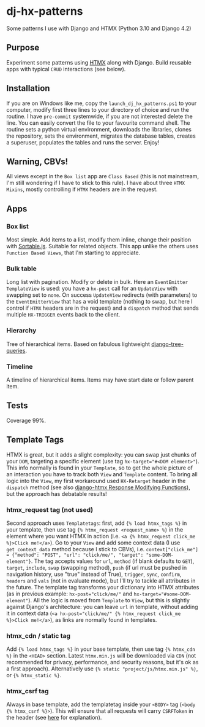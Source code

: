 # dj-hx-patterns
Some patterns I use with Django and HTMX (Python 3.10 and Django 4.2)
## Purpose
Experiment some patterns using [HTMX](https://htmx.org/) along with Django. Build reusable apps with typical `CRUD` interactions (see below).
## Installation
If you are on Windows like me, copy the `launch_dj_hx_patterns.ps1` to your computer, modify first three lines to your directory of choice and run the routine. I have `pre-commit` systemwide, if you are not interested delete the line. You can easily convert the file to your favourite command shell.
The routine sets a python virtual environment, downloads the libraries, clones the repository, sets the environment, migrates
the database tables, creates a superuser, populates the tables and runs the server. Enjoy!
## Warning, CBVs!
All views except in the `Box list` app are `Class Based` (this is not mainstream, I'm still wondering if I have to stick to this rule). I have about three `HTMX  Mixins`, mostly controlling if `HTMX` headers are in the request.
## Apps
### Box list
Most simple. Add items to a list, modify them inline, change their position with [Sortable.js](https://sortablejs.github.io/Sortable/). Suitable for related objects. This app unlike the others uses `Function Based Views`, that I'm starting to appreciate.
### Bulk table
Long list with pagination. Modify or delete in bulk. Here an `EventEmitter TemplateView` is used: you have a `hx-post` call for an `UpdateView` with swapping set to `none`. On success `UpdateView` redirects (with parameters) to the `EventEmitterView` that has a void template (nothing to swap, but here I control if `HTMX` headers are in the request) and a `dispatch` method that sends multiple `HX-TRIGGER` events back to the client.
### Hierarchy
Tree of hierarchical items. Based on fabulous lightweight [django-tree-queries](https://django-tree-queries.readthedocs.io/en/latest/).
### Timeline
A timeline of hierarchical items. Items may have start date or follow parent item.
## Tests
Coverage 99%.
## Template Tags
HTMX is great, but it adds a slight complexity: you can swap just chunks of your `DOM`, targeting a specific element (use tag `hx-target="#<DOM element>"`). This info normally is found in your `Template`, so to get the whole picture of an interaction you have to track both `View` and `Template` content. To bring all logic into the `View`, my first workaround  used `HX-Retarget` header in the `dispatch` method (see also [django-htmx Response Modifying Functions](https://django-htmx.readthedocs.io/en/latest/http.html#response-modifying-functions)), but the approach has debatable results!
### htmx_request tag (not used)
Second approach uses `Templatetags`: first, add `{% load htmx_tags %}` in your template, then use tag `{% htmx_request <request_name> %}` in the element where you want HTMX in action (i.e. `<a {% htmx_request click_me %}>Click me!</a>`). Go to your `View` and add some context data (I use `get_context_data` method because I stick to CBVs), i.e. `context["click_me"] = {"method": "POST", "url": "click/me/", "target": "some-DOM-element"}`. The tag accepts values for `url`, `method` (if blank defaults to `GET`), `target`, `include`, `swap` (swapping method), `push` (if url must be pushed in navigation history, use "true" instead of True), `trigger`, `sync`, `confirm`, `headers` and `vals` (not in evaluate mode), but I'll try to tackle all attributes in the future. The template tag transforms your dictionary into HTMX attributes (as in previous example: `hx-post="click/me/"` and `hx-target="#some-DOM-element"`). All the logic is moved from `Template` to `View`, but this is slightly against Django's architecture: you can leave `url` in template, without adding it in context data (`<a hx-post="click/me/" {% htmx_request click_me %}>Click me!</a>`), as links are normally found in templates.
### htmx_cdn / static tag
Add `{% load htmx_tags %}` in your base template, then use tag `{% htmx_cdn %}` in the `<HEAD>` section. Latest `htmx.min.js` will be downloaded via `CDN` (not recommended for privacy, performance, and security reasons, but it's ok as a first approach). Alternatively use `{% static "project/js/htmx.min.js" %}`, or `{% htmx_static %}`.
### htmx_csrf tag
Always in base template, add the templatetag inside your `<BODY>` tag (`<body {% htmx_csrf %}>`). This will ensure that all requests will carry `CSRFToken` in the header (see [here](https://django-htmx.readthedocs.io/en/latest/tips.html#make-htmx-pass-the-csrf-token) for explanation).
